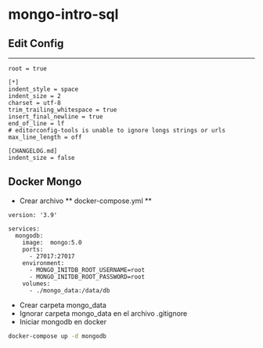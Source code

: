 # mongo-intro-sql

## Edit Config
***
```
root = true

[*]
indent_style = space
indent_size = 2
charset = utf-8
trim_trailing_whitespace = true
insert_final_newline = true
end_of_line = lf
# editorconfig-tools is unable to ignore longs strings or urls
max_line_length = off

[CHANGELOG.md]
indent_size = false
```
## Docker Mongo

* Crear archivo ** docker-compose.yml **
```
version: '3.9'

services:
  mongodb:
    image:  mongo:5.0
    ports:
      - 27017:27017
    environment:
      - MONGO_INITDB_ROOT_USERNAME=root
      - MONGO_INITDB_ROOT_PASSWORD=root
    volumes:
      - ./mongo_data:/data/db
```      
* Crear carpeta mongo_data
* Ignorar carpeta mongo_data en el archivo .gitignore
* Iniciar mongodb en docker
```sh
docker-compose up -d mongodb
```

